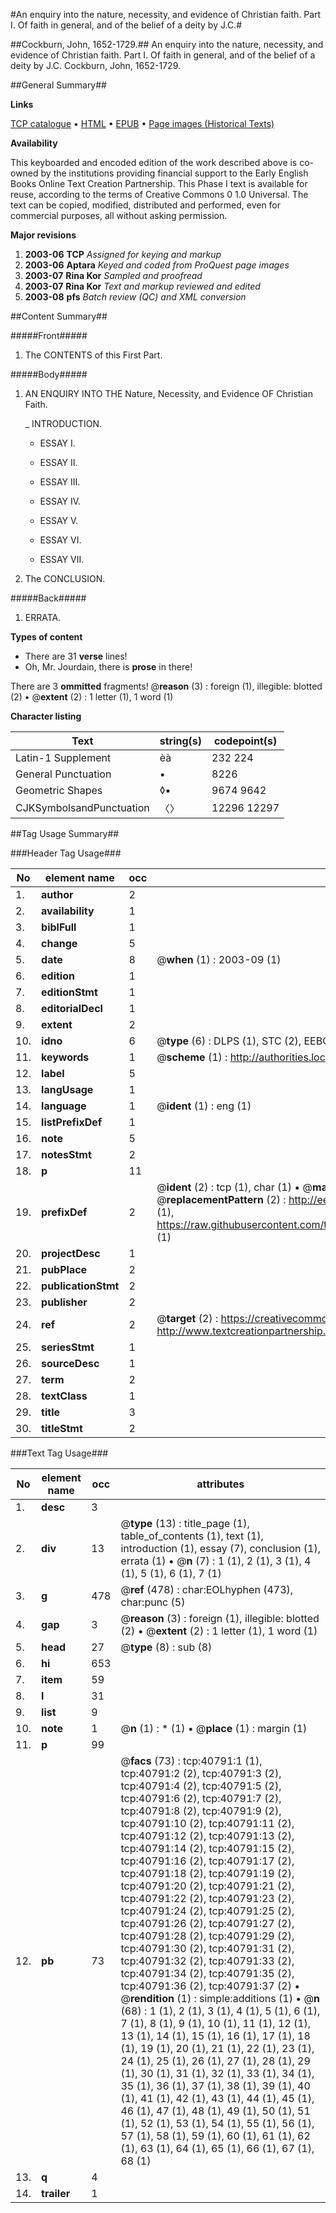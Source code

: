 #An enquiry into the nature, necessity, and evidence of Christian faith. Part I. Of faith in general, and of the belief of a deity by J.C.#

##Cockburn, John, 1652-1729.##
An enquiry into the nature, necessity, and evidence of Christian faith. Part I. Of faith in general, and of the belief of a deity by J.C.
Cockburn, John, 1652-1729.

##General Summary##

**Links**

[TCP catalogue](http://www.ota.ox.ac.uk/tcp/)  • 
[HTML](http://tei.it.ox.ac.uk/tcp/Texts-HTML/free/A33/A33547.html)  • 
[EPUB](http://tei.it.ox.ac.uk/tcp/Texts-EPUB/free/A33/A33547.epub) • 
[Page images (Historical Texts)](https://data.historicaltexts.jisc.ac.uk/view?pubId=eebo-08074066e&pageId=eebo-08074066e-40791-1)

**Availability**

This keyboarded and encoded edition of the
	       work described above is co-owned by the institutions
	       providing financial support to the Early English Books
	       Online Text Creation Partnership. This Phase I text is
	       available for reuse, according to the terms of Creative
	       Commons 0 1.0 Universal. The text can be copied,
	       modified, distributed and performed, even for
	       commercial purposes, all without asking permission.

**Major revisions**

1. __2003-06__ __TCP__ *Assigned for keying and markup*
1. __2003-06__ __Aptara__ *Keyed and coded from ProQuest page images*
1. __2003-07__ __Rina Kor__ *Sampled and proofread*
1. __2003-07__ __Rina Kor__ *Text and markup reviewed and edited*
1. __2003-08__ __pfs__ *Batch review (QC) and XML conversion*

##Content Summary##

#####Front#####

1. The CONTENTS of this First Part.

#####Body#####

1. AN
ENQUIRY
INTO THE
Nature, Necessity, and Evidence
OF
Christian Faith.

    _ INTRODUCTION.

      * ESSAY I.

      * ESSAY II.

      * ESSAY III.

      * ESSAY IV.

      * ESSAY V.

      * ESSAY VI.

      * ESSAY VII.

1. The CONCLUSION.

#####Back#####

1. ERRATA.

**Types of content**

  * There are 31 **verse** lines!
  * Oh, Mr. Jourdain, there is **prose** in there!

There are 3 **ommitted** fragments! 
 @__reason__ (3) : foreign (1), illegible: blotted (2)  •  @__extent__ (2) : 1 letter (1), 1 word (1)

**Character listing**


|Text|string(s)|codepoint(s)|
|---|---|---|
|Latin-1 Supplement|èà|232 224|
|General Punctuation|•|8226|
|Geometric Shapes|◊▪|9674 9642|
|CJKSymbolsandPunctuation|〈〉|12296 12297|

##Tag Usage Summary##

###Header Tag Usage###

|No|element name|occ|attributes|
|---|---|---|---|
|1.|__author__|2||
|2.|__availability__|1||
|3.|__biblFull__|1||
|4.|__change__|5||
|5.|__date__|8| @__when__ (1) : 2003-09 (1)|
|6.|__edition__|1||
|7.|__editionStmt__|1||
|8.|__editorialDecl__|1||
|9.|__extent__|2||
|10.|__idno__|6| @__type__ (6) : DLPS (1), STC (2), EEBO-CITATION (1), OCLC (1), VID (1)|
|11.|__keywords__|1| @__scheme__ (1) : http://authorities.loc.gov/ (1)|
|12.|__label__|5||
|13.|__langUsage__|1||
|14.|__language__|1| @__ident__ (1) : eng (1)|
|15.|__listPrefixDef__|1||
|16.|__note__|5||
|17.|__notesStmt__|2||
|18.|__p__|11||
|19.|__prefixDef__|2| @__ident__ (2) : tcp (1), char (1)  •  @__matchPattern__ (2) : ([0-9\-]+):([0-9IVX]+) (1), (.+) (1)  •  @__replacementPattern__ (2) : http://eebo.chadwyck.com/downloadtiff?vid=$1&page=$2 (1), https://raw.githubusercontent.com/textcreationpartnership/Texts/master/tcpchars.xml#$1 (1)|
|20.|__projectDesc__|1||
|21.|__pubPlace__|2||
|22.|__publicationStmt__|2||
|23.|__publisher__|2||
|24.|__ref__|2| @__target__ (2) : https://creativecommons.org/publicdomain/zero/1.0/ (1), http://www.textcreationpartnership.org/docs/. (1)|
|25.|__seriesStmt__|1||
|26.|__sourceDesc__|1||
|27.|__term__|2||
|28.|__textClass__|1||
|29.|__title__|3||
|30.|__titleStmt__|2||


###Text Tag Usage###

|No|element name|occ|attributes|
|---|---|---|---|
|1.|__desc__|3||
|2.|__div__|13| @__type__ (13) : title_page (1), table_of_contents (1), text (1), introduction (1), essay (7), conclusion (1), errata (1)  •  @__n__ (7) : 1 (1), 2 (1), 3 (1), 4 (1), 5 (1), 6 (1), 7 (1)|
|3.|__g__|478| @__ref__ (478) : char:EOLhyphen (473), char:punc (5)|
|4.|__gap__|3| @__reason__ (3) : foreign (1), illegible: blotted (2)  •  @__extent__ (2) : 1 letter (1), 1 word (1)|
|5.|__head__|27| @__type__ (8) : sub (8)|
|6.|__hi__|653||
|7.|__item__|59||
|8.|__l__|31||
|9.|__list__|9||
|10.|__note__|1| @__n__ (1) : * (1)  •  @__place__ (1) : margin (1)|
|11.|__p__|99||
|12.|__pb__|73| @__facs__ (73) : tcp:40791:1 (1), tcp:40791:2 (2), tcp:40791:3 (2), tcp:40791:4 (2), tcp:40791:5 (2), tcp:40791:6 (2), tcp:40791:7 (2), tcp:40791:8 (2), tcp:40791:9 (2), tcp:40791:10 (2), tcp:40791:11 (2), tcp:40791:12 (2), tcp:40791:13 (2), tcp:40791:14 (2), tcp:40791:15 (2), tcp:40791:16 (2), tcp:40791:17 (2), tcp:40791:18 (2), tcp:40791:19 (2), tcp:40791:20 (2), tcp:40791:21 (2), tcp:40791:22 (2), tcp:40791:23 (2), tcp:40791:24 (2), tcp:40791:25 (2), tcp:40791:26 (2), tcp:40791:27 (2), tcp:40791:28 (2), tcp:40791:29 (2), tcp:40791:30 (2), tcp:40791:31 (2), tcp:40791:32 (2), tcp:40791:33 (2), tcp:40791:34 (2), tcp:40791:35 (2), tcp:40791:36 (2), tcp:40791:37 (2)  •  @__rendition__ (1) : simple:additions (1)  •  @__n__ (68) : 1 (1), 2 (1), 3 (1), 4 (1), 5 (1), 6 (1), 7 (1), 8 (1), 9 (1), 10 (1), 11 (1), 12 (1), 13 (1), 14 (1), 15 (1), 16 (1), 17 (1), 18 (1), 19 (1), 20 (1), 21 (1), 22 (1), 23 (1), 24 (1), 25 (1), 26 (1), 27 (1), 28 (1), 29 (1), 30 (1), 31 (1), 32 (1), 33 (1), 34 (1), 35 (1), 36 (1), 37 (1), 38 (1), 39 (1), 40 (1), 41 (1), 42 (1), 43 (1), 44 (1), 45 (1), 46 (1), 47 (1), 48 (1), 49 (1), 50 (1), 51 (1), 52 (1), 53 (1), 54 (1), 55 (1), 56 (1), 57 (1), 58 (1), 59 (1), 60 (1), 61 (1), 62 (1), 63 (1), 64 (1), 65 (1), 66 (1), 67 (1), 68 (1)|
|13.|__q__|4||
|14.|__trailer__|1||
